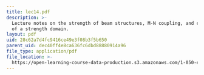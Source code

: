 ```yaml
---
title: lec14.pdf
description: >-
  Lecture notes on the strength of beam structures, M-N coupling, and convexity
  of a strength domain.
layout: pdf
uid: 28c62a7d4fc9416ce49e3f08b3f5b650
parent_uid: dec40ff4e8ca636fc6dbd88880914a96
file_type: application/pdf
file_location: >-
  https://open-learning-course-data-production.s3.amazonaws.com/1-050-engineering-mechanics-i-fall-2007/28c62a7d4fc9416ce49e3f08b3f5b650_lec14.pdf
---
```

